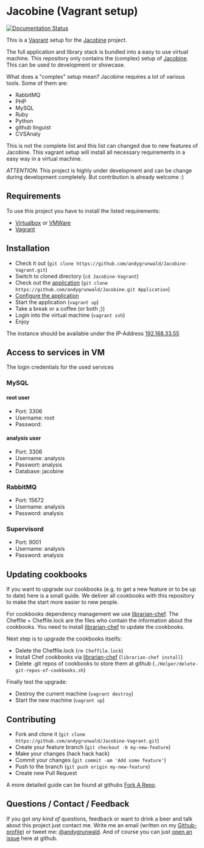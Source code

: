 # Jacobine (Vagrant setup)

[![Documentation Status](https://readthedocs.org/projects/jacobine-vagrant/badge/?version=latest)](https://readthedocs.org/projects/jacobine-vagrant/?badge=latest)

This is a [Vagrant](http://www.vagrantup.com/) setup for the [Jacobine](https://github.com/andygrunwald/Jacobine) project.

The full application and library stack is bundled into a easy to use virtual machine.
This repository only contains the (complex) setup of [Jacobine](https://github.com/andygrunwald/Jacobine).
This can be used to development or showcase.

What does a "complex" setup mean?
Jacobine requires a lot of various tools. Some of them are:
* RabbitMQ
* PHP
* MySQL
* Ruby
* Python
* github linguist
* CVSAnaly

This is not the complete list and this list can changed due to new features of Jacobine.
This vagrant setup will install all necessary requirements in a easy way in a virtual machine.

*ATTENTION*:
This project is highly under development and can be change during development completely.
But contribution is already welcome :)

## Requirements

To use this project you have to install the listed requirements:

* [Virtualbox](https://www.virtualbox.org/) or [VMWare](http://www.vmware.com/)
* [Vagrant](http://www.vagrantup.com/)

## Installation

* Check it out (`git clone https://github.com/andygrunwald/Jacobine-Vagrant.git`)
* Switch to cloned directory (`cd Jacobine-Vagrant`)
* Check out the [application](https://github.com/andygrunwald/Jacobine) (`git clone https://github.com/andygrunwald/Jacobine.git Application`)
* [Configure the application](https://github.com/andygrunwald/Jacobine/wiki/Configure)
* Start the application (`vagrant up`)
* Take a break or a coffee (or both ;))
* Login into the virtual machine (`vagrant ssh`)
* Enjoy

The instance should be available under the IP-Address [192.168.33.55](http://192.168.33.55)

## Access to services in VM

The login credentials for the used services

### MySQL

#### root user

* Port: 3306
* Username: root
* Password:

#### analysis user

* Port: 3306
* Username: analysis
* Passwort: analysis
* Database: jacobine

### RabbitMQ

* Port: 15672
* Username: analysis
* Password: analysis

### Supervisord

* Port: 9001
* Username: analysis
* Password: analysis

## Updating cookbooks

If you want to upgrade our cookbooks (e.g. to get a new feature or to be up to date) here is a small guide.
We deliver all cookbooks with this repository to make the start more easier to new people.

For cookbooks dependency management we use [librarian-chef](https://github.com/applicationsonline/librarian-chef).
The Cheffile + Cheffile.lock are the files who contain the information about the cookbooks.
You need to install [librarian-chef](https://github.com/applicationsonline/librarian-chef) to update the cookbooks.

Next step is to upgrade the cookbooks itselfs:

* Delete the Cheffile.lock (`rm Cheffile.lock`)
* Install Chef cookbooks via [librarian-chef](https://github.com/applicationsonline/librarian-chef) (`librarian-chef install`)
* Delete .git repos of cookbooks to store them at github (`./Helper/delete-git-repos-of-cookbooks.sh`)

Finally test the upgrade:

* Destroy the current machine (`vagrant destroy`)
* Start the new machine (`vagrant up`)

## Contributing

* Fork and clone it (`git clone https://github.com/andygrunwald/Jacobine-Vagrant.git`)
* Create your feature branch (`git checkout -b my-new-feature`)
* Make your changes (hack hack hack)
* Commit your changes (`git commit -am 'Add some feature'`)
* Push to the branch (`git push origin my-new-feature`)
* Create new Pull Request

A more detailed guide can be found at githubs [Fork A Repo](https://help.github.com/articles/fork-a-repo).

## Questions / Contact / Feedback

If you got *any kind of* questions, feedback or want to drink a beer and talk about this project just contact me.
Write me an email (written on my [Github-profile](https://github.com/andygrunwald)) or tweet me: [@andygrunwald](http://twitter.com/andygrunwald).
And of course you can just [open an issue](https://github.com/andygrunwald/Jacobine-Vagrant/issues) here at github.
